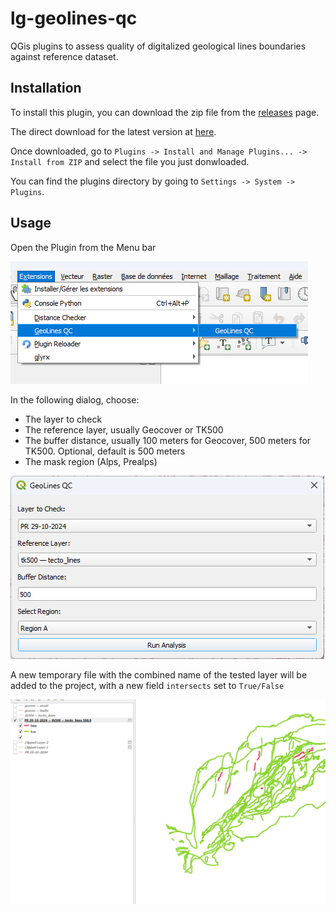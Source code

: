 # lg-geolines-qc
QGis plugins to assess quality of digitalized geological lines boundaries against reference dataset.


## Installation

To install this plugin, you can download the zip file from the [releases](https://github.com/procrastinatio/lg-geolines-qc/releases) page.

The direct download for the latest version at [here](https://github.com/procrastinatio/lg-geolines-qc/releases/latest).

Once downloaded, go to  `Plugins -> Install and Manage Plugins... -> Install from ZIP`  and select the file
you just donwloaded.

You can find the plugins directory by going to `Settings -> System -> Plugins`.


## Usage

Open the Plugin from the Menu bar

![Plugin menu](assets/Menu-Plugin.png)

In the following dialog, choose:
* The layer to check
* The reference layer, usually Geocover or TK500
* The buffer distance, usually 100 meters for Geocover, 500 meters for TK500. Optional, default is 500 meters
* The mask region (Alps, Prealps)

![Plugin Dialog](assets/Plugin-Dialog.png)

A new temporary file with the combined name of the tested layer will be added to the project,
with a new field `intersects` set to `True/False`

![the picture](assets/Results.png)